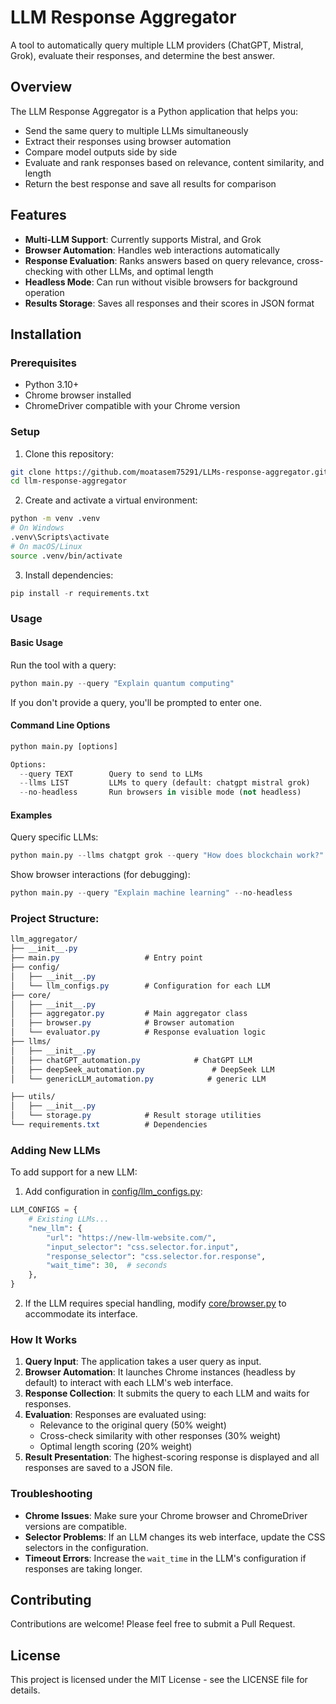 # LLM Response Aggregator

A tool to automatically query multiple LLM providers (ChatGPT, Mistral, Grok), evaluate their responses, and determine the best answer.

## Overview

The LLM Response Aggregator is a Python application that helps you:

- Send the same query to multiple LLMs simultaneously
- Extract their responses using browser automation
- Compare model outputs side by side
- Evaluate and rank responses based on relevance, content similarity, and length
- Return the best response and save all results for comparison

## Features

- **Multi-LLM Support**: Currently supports Mistral, and Grok
- **Browser Automation**: Handles web interactions automatically
- **Response Evaluation**: Ranks answers based on query relevance, cross-checking with other LLMs, and optimal length
- **Headless Mode**: Can run without visible browsers for background operation
- **Results Storage**: Saves all responses and their scores in JSON format

## Installation

### Prerequisites

- Python 3.10+
- Chrome browser installed
- ChromeDriver compatible with your Chrome version

### Setup

1. Clone this repository:

```bash
git clone https://github.com/moatasem75291/LLMs-response-aggregator.git
cd llm-response-aggregator
```

2. Create and activate a virtual environment:

```bash
python -m venv .venv
# On Windows
.venv\Scripts\activate
# On macOS/Linux
source .venv/bin/activate
```

3. Install dependencies:

```python
pip install -r requirements.txt
```

### Usage

#### Basic Usage

Run the tool with a query:

```python
python main.py --query "Explain quantum computing"
```

If you don't provide a query, you'll be prompted to enter one.

#### Command Line Options

```python
python main.py [options]

Options:
  --query TEXT        Query to send to LLMs
  --llms LIST         LLMs to query (default: chatgpt mistral grok)
  --no-headless       Run browsers in visible mode (not headless)
```

#### Examples

Query specific LLMs:

```python
python main.py --llms chatgpt grok --query "How does blockchain work?"
```

Show browser interactions (for debugging):

```python
python main.py --query "Explain machine learning" --no-headless
```

### Project Structure:

```css
llm_aggregator/
├── __init__.py
├── main.py                   # Entry point
├── config/
│   ├── __init__.py
│   └── llm_configs.py        # Configuration for each LLM
├── core/
│   ├── __init__.py
│   ├── aggregator.py         # Main aggregator class
│   ├── browser.py            # Browser automation
│   └── evaluator.py          # Response evaluation logic
├── llms/
│   ├── __init__.py
│   ├── chatGPT_automation.py            # ChatGPT LLM
│   ├── deepSeek_automation.py               # DeepSeek LLM
│   └── genericLLM_automation.py            # generic LLM

├── utils/
│   ├── __init__.py
│   └── storage.py            # Result storage utilities
└── requirements.txt          # Dependencies
```

### Adding New LLMs

To add support for a new LLM:

1. Add configuration in [config/llm_configs.py](config/llm_configs.py):

```python
LLM_CONFIGS = {
    # Existing LLMs...
    "new_llm": {
        "url": "https://new-llm-website.com/",
        "input_selector": "css.selector.for.input",
        "response_selector": "css.selector.for.response",
        "wait_time": 30,  # seconds
    },
}
```

2. If the LLM requires special handling, modify [core/browser.py](core/browser.py) to accommodate its interface.

### How It Works

1. **Query Input**: The application takes a user query as input.
2. **Browser Automation**: It launches Chrome instances (headless by default) to interact with each LLM's web interface.
3. **Response Collection**: It submits the query to each LLM and waits for responses.
4. **Evaluation**: Responses are evaluated using:
   - Relevance to the original query (50% weight)
   - Cross-check similarity with other responses (30% weight)
   - Optimal length scoring (20% weight)
5. **Result Presentation**: The highest-scoring response is displayed and all responses are saved to a JSON file.

### Troubleshooting

- **Chrome Issues**: Make sure your Chrome browser and ChromeDriver versions are compatible.
- **Selector Problems**: If an LLM changes its web interface, update the CSS selectors in the configuration.
- **Timeout Errors**: Increase the `wait_time` in the LLM's configuration if responses are taking longer.

## Contributing

Contributions are welcome! Please feel free to submit a Pull Request.

## License

This project is licensed under the MIT License - see the LICENSE file for details.
